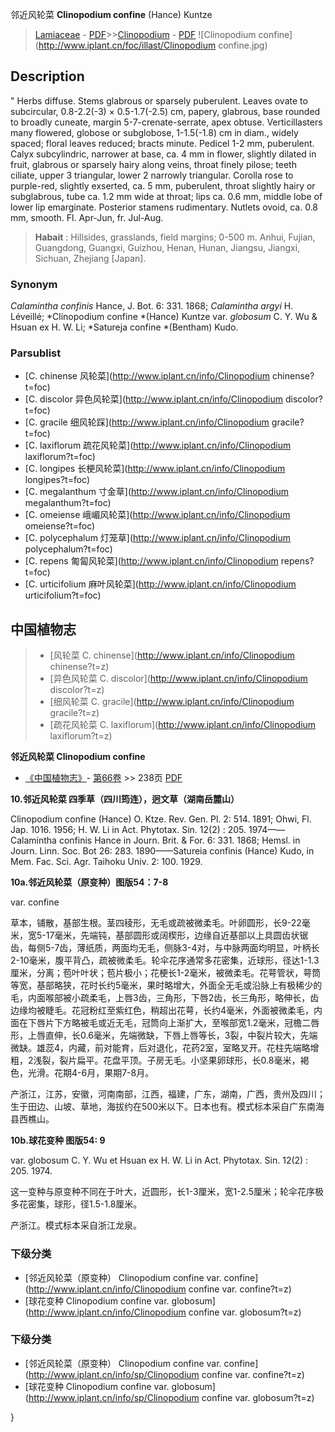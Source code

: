 邻近风轮菜 **Clinopodium confine** (Hance) Kuntze

> [Lamiaceae](http://www.iplant.cn/info/Lamiaceae?t=foc) - [PDF](http://www.iplant.cn/foc/pdf/Lamiaceae.pdf)>>[Clinopodium](http://www.iplant.cn/info/Clinopodium?t=foc) - [PDF](http://www.iplant.cn/foc/pdf/Clinopodium.pdf)
![Clinopodium confine](http://www.iplant.cn/foc/illast/Clinopodium confine.jpg)

## Description
 "
Herbs diffuse. Stems glabrous or sparsely puberulent. Leaves ovate to subcircular, 0.8-2.2(-3) × 0.5-1.7(-2.5) cm, papery, glabrous, base rounded to broadly cuneate, margin 5-7-crenate-serrate, apex obtuse. Verticillasters many flowered, globose or subglobose, 1-1.5(-1.8) cm in diam., widely spaced; floral leaves reduced; bracts minute. Pedicel 1-2 mm, puberulent. Calyx subcylindric, narrower at base, ca. 4 mm in flower, slightly dilated in fruit, glabrous or sparsely hairy along veins, throat finely pilose; teeth ciliate, upper 3 triangular, lower 2 narrowly triangular. Corolla rose to purple-red, slightly exserted, ca. 5 mm, puberulent, throat slightly hairy or subglabrous, tube ca. 1.2 mm wide at throat; lips ca. 0.6 mm, middle lobe of lower lip emarginate. Posterior stamens rudimentary. Nutlets ovoid, ca. 0.8 mm, smooth. Fl. Apr-Jun, fr. Jul-Aug.

> **Habait** : 
> Hillsides, grasslands, field margins; 0-500 m. Anhui, Fujian, Guangdong, Guangxi, Guizhou, Henan, Hunan, Jiangsu, Jiangxi, Sichuan, Zhejiang [Japan].

### Synonym
*Calamintha confinis* Hance, J. Bot. 6: 331. 1868; *Calamintha argyi* H. Léveillé; *Clinopodium confine *(Hance) Kuntze var. *globosum* C. Y. Wu & Hsuan ex H. W. Li; *Satureja confine *(Bentham) Kudo.

### Parsublist

* [C.  chinense  风轮菜](http://www.iplant.cn/info/Clinopodium chinense?t=foc)
* [C.  discolor  异色风轮菜](http://www.iplant.cn/info/Clinopodium discolor?t=foc)
* [C.  gracile  细风轮踩](http://www.iplant.cn/info/Clinopodium gracile?t=foc)
* [C.  laxiflorum  疏花风轮菜](http://www.iplant.cn/info/Clinopodium laxiflorum?t=foc)
* [C.  longipes  长梗风轮菜](http://www.iplant.cn/info/Clinopodium longipes?t=foc)
* [C.  megalanthum  寸金草](http://www.iplant.cn/info/Clinopodium megalanthum?t=foc)
* [C.  omeiense  峨嵋风轮菜](http://www.iplant.cn/info/Clinopodium omeiense?t=foc)
* [C.  polycephalum  灯笼草](http://www.iplant.cn/info/Clinopodium polycephalum?t=foc)
* [C.  repens  匍匐风轮菜](http://www.iplant.cn/info/Clinopodium repens?t=foc)
* [C.  urticifolium  麻叶风轮菜](http://www.iplant.cn/info/Clinopodium urticifolium?t=foc)

## 中国植物志

> * [风轮菜  C.  chinense](http://www.iplant.cn/info/Clinopodium chinense?t=z)
> * [异色风轮菜  C.  discolor](http://www.iplant.cn/info/Clinopodium discolor?t=z)
> * [细风轮菜  C.  gracile](http://www.iplant.cn/info/Clinopodium gracile?t=z)
> * [疏花风轮菜  C.  laxiflorum](http://www.iplant.cn/info/Clinopodium laxiflorum?t=z)

**邻近风轮菜 Clinopodium confine**

* [《中国植物志》](http://www.iplant.cn/frps)- [第66卷](http://www.iplant.cn/frps/vol/66) >> 238页 [PDF](http://www.iplant.cn/frps/pdf/66/238.PDF)

**10.邻近风轮菜 四季草（四川筠连），迥文草（湖南岳麓山）**

Clinopodium confine (Hance) O. Ktze. Rev. Gen. Pl. 2: 514. 1891; Ohwi, Fl. Jap. 1016. 1956; H. W. Li in Act. Phytotax. Sin. 12(2) : 205. 1974——Calamintha confinis Hance in Journ. Brit. & For. 6: 331. 1868; Hemsl. in Journ. Linn. Soc. Bot 26: 283. 1890——Satureia confinis (Hance) Kudo, in Mem. Fac. Sci. Agr. Taihoku Univ. 2: 100. 1929.

**10a.邻近风轮菜（原变种）图版54：7-8**

var. confine

草本，铺散，基部生根。茎四稜形，无毛或疏被微柔毛。叶卵圆形，长9-22毫米，宽5-17毫米，先端钝，基部圆形或阔楔形，边缘自近基部以上具圆齿状锯齿，每侧5-7齿，薄纸质，两面均无毛，侧脉3-4对，与中脉两面均明显，叶柄长2-10毫米，腹平背凸，疏被微柔毛。轮伞花序通常多花密集，近球形，径达1-1.3厘米，分离；苞叶叶状；苞片极小；花梗长1-2毫米，被微柔毛。花萼管状，萼筒等宽，基部略狭，花时长约5毫米，果时略增大，外面全无毛或沿脉上有极稀少的毛，内面喉部被小疏柔毛，上唇3齿，三角形，下唇2齿，长三角形，略伸长，齿边缘均被睫毛。花冠粉红至紫红色，稍超出花萼，长约4毫米，外面被微柔毛，内面在下唇片下方略被毛或近无毛，冠筒向上渐扩大，至喉部宽1.2毫米，冠檐二唇形，上唇直伸，长0.6毫米，先端微缺，下唇上唇等长，3裂，中裂片较大，先端微缺。雄蕊4，内藏，前对能育，后对退化，花药2室，室略叉开。花柱先端略增粗，2浅裂，裂片扁平。花盘平顶。子房无毛。小坚果卵球形，长0.8毫米，褐色，光滑。花期4-6月，果期7-8月。

产浙江，江苏，安徽，河南南部，江西，福建，广东，湖南，广西，贵州及四川；生于田边、山坡、草地，海拔约在500米以下。日本也有。模式标本采自广东南海县西樵山。

**10b.球花变种 图版54: 9**

var. globosum C. Y. Wu et Hsuan ex H. W. Li in Act. Phytotax. Sin. 12(2) : 205. 1974.

这一变种与原变种不同在于叶大，近圆形，长1-3厘米，宽1-2.5厘米；轮伞花序极多花密集，球形，径1.5-1.8厘米。

产浙江。模式标本采自浙江龙泉。

### 下级分类
* [邻近风轮菜（原变种）  Clinopodium confine var. confine](http://www.iplant.cn/info/Clinopodium confine var. confine?t=z)
* [球花变种  Clinopodium confine var. globosum](http://www.iplant.cn/info/Clinopodium confine var. globosum?t=z)

### 下级分类
* [邻近风轮菜（原变种）  Clinopodium confine var. confine](http://www.iplant.cn/info/sp/Clinopodium confine var. confine?t=z)
* [球花变种  Clinopodium confine var. globosum](http://www.iplant.cn/info/sp/Clinopodium confine var. globosum?t=z)

}